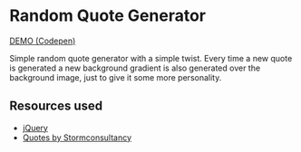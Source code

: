 # Random Quote Generator

[DEMO (Codepen)](http://codepen.io/marko-hologram/full/ZBWeaa/)

Simple random quote generator with a simple twist. Every time a new quote is generated a new background gradient is also generated over the background image, just to give it some more personality.

## Resources used

* [jQuery](https://jquery.com/)
* [Quotes by Stormconsultancy](http://quotes.stormconsultancy.co.uk/)
